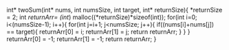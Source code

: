 int* twoSum(int* nums, int numsSize, int target, int* returnSize){
    *returnSize = 2;
    int *returnArr= (int*) malloc((*returnSize)*sizeof(int));
    for(int i=0; i<(numsSize-1); i++){
        for(int j=i+1; j<numsSize; j++){
            if((nums[i]+nums[j]) == target){
                returnArr[0] = i;
                returnArr[1] = j;
                return returnArr;
            }
        }
    }
    returnArr[0] = -1;
    returnArr[1] = -1;
    return returnArr;
}

